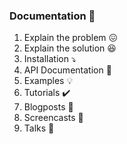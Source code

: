### Documentation 📖

1. Explain the problem 😖
2. Explain the solution 😆
3. Installation ⤵️
4. API Documentation 📜
5. Examples 💡
6. Tutorials ✔️
7. Blogposts 📝
8. Screencasts 🎥
9. Talks 📢
